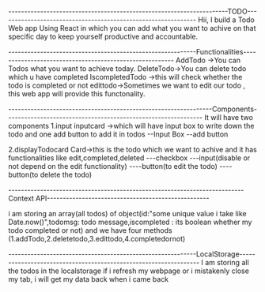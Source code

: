 ---------------------------------------------------------------------TODO--------------------------------------------------------------
Hii, I build a Todo Web app Using React in which you can add what you want to achive on that specific day to keep yourself productive and accountable.


-----------------------------------------------------------Functionalities--------------------------------------------------------
AddTodo ->You can Todos what you want to achieve today.
DeleteTodo->You can delete todo which u  have completed
IscompletedTodo ->this will check whether the todo is completed or not
edittodo->Sometimes we want to edit our todo , this web app will provide this functonality.




----------------------------------------------------------------Components--------------------------------------------------------------
It will have two components
1.input
    inputcard ->which will have input box to write down the todo and one add button to add it in todos
    --Input Box
    --add button

2.displayTodocard
       Card->this is the todo which we want to achive and it has functionalities like edit,completed,deleted
       ---checkbox
       ---input(disable or not depend on the edit functionality)
       ----button(to edit the todo)
       ----button(to delete the todo)



--------------------------------------------------------------------------Context API---------------------------------------------------

i am storing an array(all todos) of object(id:"some unique value i take like Date.now()",todomsg: todo message,iscompleted :  its boolean whether my todo completed or not) and we have four methods (1.addTodo,2.deletetodo,3.edittodo,4.completedornot)




-----------------------------------------------------------LocalStorage-----------------------------------------------------------------
I am storing all the todos in the localstorage if i refresh my webpage or i mistakenly close my tab, i will get my data back when i came back



